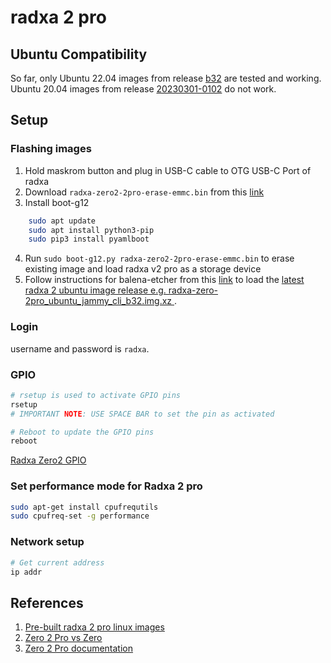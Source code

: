 # radxa 2 pro

## Ubuntu Compatibility 
So far, only Ubuntu 22.04 images from release [b32](https://github.com/radxa-build/radxa-zero-2pro/releases/tag/b32) are tested and working.
Ubuntu 20.04 images from release [20230301-0102](https://github.com/radxa-build/radxa-zero-2pro/releases/tag/20230301-0102) do not work.

## Setup

### Flashing images
1. Hold maskrom button and plug in USB-C cable to OTG USB-C Port of radxa
2. Download `radxa-zero2-2pro-erase-emmc.bin` from this [link](https://docs.radxa.com/en/zero/zero2pro/getting-started/download) 
3. Install boot-g12
```bash
    sudo apt update
    sudo apt install python3-pip
    sudo pip3 install pyamlboot
```
4. Run `sudo boot-g12.py radxa-zero2-2pro-erase-emmc.bin` to erase existing image and load radxa v2 pro as a storage device
5. Follow instructions for balena-etcher from this [link](https://docs.radxa.com/en/zero/zero2pro/getting-started/install-os?Platform=Linux) to load the [latest radxa 2 ubuntu image release e.g. radxa-zero-2pro_ubuntu_jammy_cli_b32.img.xz ](https://github.com/radxa-build/radxa-zero-2pro).

### Login
username and password is `radxa`.

### GPIO 
```bash
# rsetup is used to activate GPIO pins
rsetup
# IMPORTANT NOTE: USE SPACE BAR to set the pin as activated

# Reboot to update the GPIO pins
reboot

```
[Radxa Zero2 GPIO](https://wiki.radxa.com/Zero2/Hardware/GPIO)

### Set performance mode for Radxa 2 pro
```bash
sudo apt-get install cpufrequtils
sudo cpufreq-set -g performance
```

### Network setup
```bash
# Get current address 
ip addr
```

## References
1. [Pre-built radxa 2 pro linux images](https://github.com/radxa-build/radxa-zero-2pro)
2. [Zero 2 Pro vs Zero](https://wiki.radxa.com/Zero2/Hardware/compare)
3. [Zero 2 Pro documentation](https://docs.radxa.com/en/zero/zero2pro)